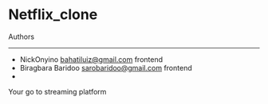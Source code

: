 # Netflix_clone 
Authors
__________________________________________________ 
- NickOnyino
  <bahatiluiz@gmail.com>
  frontend
- Biragbara Baridoo
  <sarobaridoo@gmail.com>
  frontend 
- 


Your go to streaming platform
